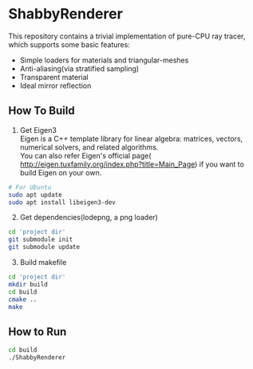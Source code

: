 # ShabbyRenderer  

This repository contains a trivial implementation of pure-CPU ray tracer, which supports some basic features: 
* Simple loaders for materials and triangular-meshes    
* Anti-aliasing(via stratified sampling)  
* Transparent material  
* Ideal mirror reflection  

## How To Build  

1. Get Eigen3  
Eigen is a C++ template library for linear algebra: matrices, vectors, numerical solvers, and related algorithms.  
You can also refer Eigen's official page( http://eigen.tuxfamily.org/index.php?title=Main_Page) if you want to build Eigen on your own.  
```bash  
# For Ubuntu
sudo apt update
sudo apt install libeigen3-dev
```

2. Get dependencies(lodepng, a png loader)  
```bash
cd 'project dir'
git submodule init
git submodule update
```

3. Build makefile  
```bash
cd 'project dir'
mkdir build
cd build
cmake ..
make
```

## How to Run
```bash
cd build
./ShabbyRenderer
```